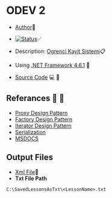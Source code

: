 # ODEV 2
- [Author](https://github.com/Kite1717)🎨 
- [![Status](https://img.shields.io/badge/Status-Completed-blue.svg)](https://github.com/DokuzEylulCsc/odev-2-Kite1717)✅

- Description: [Ogrenci Kayit Sistemi](https://docdro.id/Vlur8dg)📋 
- Using [.NET Framework 4.6.1](https://www.microsoft.com/en-us/download/details.aspx?id=49981) 🔧
- [Source Code](https://github.com/DokuzEylulCsc/odev-2-Kite1717/tree/master/HomeWork2) 💻 🐛
 

## Referances  📖 👀 
- [Proxy Design Pattern](https://sourcemaking.com/design_patterns/proxy)
- [Factory Design Pattern](https://dzone.com/articles/factory-method-design-pattern)
- [Iterator Design Pattern](https://airbrake.io/blog/design-patterns/iterator-design-pattern)
- [Serialization](http://www.kazimcesur.com/c-xml-serialization/)
 - [MSDOCS](https://docs.microsoft.com/tr-tr/)

## Output Files
- [Xml File](https://github.com/DokuzEylulCsc/odev-2-Kite1717/blob/master/HomeWork2/bin/Debug/SerializationNesneye%20Yonelik%20Programlama.xml)📝 
- **Txt File Path**
```
C:\SavedLessonsAsTxt\<LessonName>.txt
```
